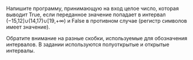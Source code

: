Напишите программу, принимающую на вход целое число, которая выводит True, если переданное значение попадает в интервал
(−15,12]∪(14,17)∪[19,+∞) и False в противном случае (регистр символов имеет значение).

Обратите внимание на разные скобки, используемые для обозначения интервалов. В задании используются полуоткрытые и открытые интервалы.

